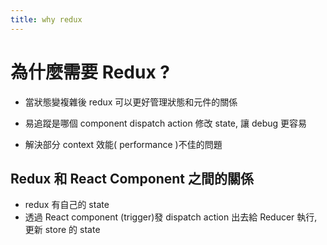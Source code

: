 ```yaml
---
title: why redux
---
```


# 為什麼需要 Redux ?

- 當狀態變複雜後 redux 可以更好管理狀態和元件的關係

- 易追蹤是哪個 component dispatch action 修改 state, 讓 debug 更容易

- 解決部分 context 效能( performance )不佳的問題

## Redux 和 React Component 之間的關係

- redux 有自己的 state
- 透過 React component (trigger)發 dispatch action 出去給 Reducer 執行, 更新 store 的 state
